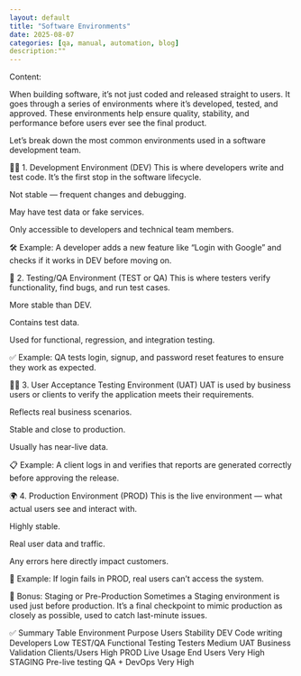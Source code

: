 ```yaml
---
layout: default
title: "Software Environments"
date: 2025-08-07
categories: [qa, manual, automation, blog]
description:""
---
```


Content:

When building software, it’s not just coded and released straight to users. It goes through a series of environments where it’s developed, tested, and approved. These environments help ensure quality, stability, and performance before users ever see the final product.

Let’s break down the most common environments used in a software development team.

🧑‍💻 1. Development Environment (DEV)
This is where developers write and test code. It’s the first stop in the software lifecycle.

Not stable — frequent changes and debugging.

May have test data or fake services.

Only accessible to developers and technical team members.

🛠️ Example: A developer adds a new feature like “Login with Google” and checks if it works in DEV before moving on.

🧪 2. Testing/QA Environment (TEST or QA)
This is where testers verify functionality, find bugs, and run test cases.

More stable than DEV.

Contains test data.

Used for functional, regression, and integration testing.

✅ Example: QA tests login, signup, and password reset features to ensure they work as expected.

🧑‍⚖️ 3. User Acceptance Testing Environment (UAT)
UAT is used by business users or clients to verify the application meets their requirements.

Reflects real business scenarios.

Stable and close to production.

Usually has near-live data.

📋 Example: A client logs in and verifies that reports are generated correctly before approving the release.

🌍 4. Production Environment (PROD)
This is the live environment — what actual users see and interact with.

Highly stable.

Real user data and traffic.

Any errors here directly impact customers.

🚨 Example: If login fails in PROD, real users can’t access the system.

🔄 Bonus: Staging or Pre-Production
Sometimes a Staging environment is used just before production. It’s a final checkpoint to mimic production as closely as possible, used to catch last-minute issues.

✅ Summary Table
Environment	Purpose	Users	Stability
DEV	Code writing	Developers	Low
TEST/QA	Functional Testing	Testers	Medium
UAT	Business Validation	Clients/Users	High
PROD	Live Usage	End Users	Very High
STAGING	Pre-live testing	QA + DevOps	Very High
